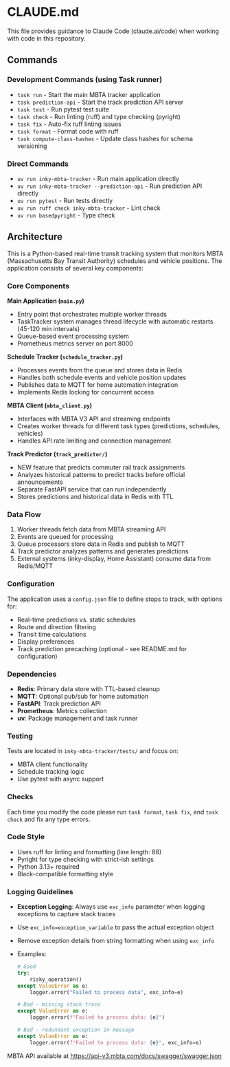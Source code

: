 # CLAUDE.md

This file provides guidance to Claude Code (claude.ai/code) when working with code in this repository.

## Commands

### Development Commands (using Task runner)

- `task run` - Start the main MBTA tracker application
- `task prediction-api` - Start the track prediction API server
- `task test` - Run pytest test suite
- `task check` - Run linting (ruff) and type checking (pyright)
- `task fix` - Auto-fix ruff linting issues
- `task format` - Format code with ruff
- `task compute-class-hashes` - Update class hashes for schema versioning

### Direct Commands

- `uv run inky-mbta-tracker` - Run main application directly
- `uv run inky-mbta-tracker --prediction-api` - Run prediction API directly
- `uv run pytest` - Run tests directly
- `uv run ruff check inky-mbta-tracker` - Lint check
- `uv run basedpyright` - Type check

## Architecture

This is a Python-based real-time transit tracking system that monitors MBTA (Massachusetts Bay Transit Authority) schedules and vehicle positions. The application consists of several key components:

### Core Components

**Main Application (`main.py`)**
- Entry point that orchestrates multiple worker threads
- TaskTracker system manages thread lifecycle with automatic restarts (45-120 min intervals)
- Queue-based event processing system
- Prometheus metrics server on port 8000

**Schedule Tracker (`schedule_tracker.py`)**
- Processes events from the queue and stores data in Redis
- Handles both schedule events and vehicle position updates
- Publishes data to MQTT for home automation integration
- Implements Redis locking for concurrent access

**MBTA Client (`mbta_client.py`)**
- Interfaces with MBTA V3 API and streaming endpoints
- Creates worker threads for different task types (predictions, schedules, vehicles)
- Handles API rate limiting and connection management

**Track Predictor (`track_predictor/`)**
- NEW feature that predicts commuter rail track assignments
- Analyzes historical patterns to predict tracks before official announcements
- Separate FastAPI service that can run independently
- Stores predictions and historical data in Redis with TTL

### Data Flow

1. Worker threads fetch data from MBTA streaming API
2. Events are queued for processing
3. Queue processors store data in Redis and publish to MQTT
4. Track predictor analyzes patterns and generates predictions
5. External systems (inky-display, Home Assistant) consume data from Redis/MQTT

### Configuration

The application uses a `config.json` file to define stops to track, with options for:
- Real-time predictions vs. static schedules
- Route and direction filtering
- Transit time calculations
- Display preferences
- Track prediction precaching (optional - see README.md for configuration)

### Dependencies

- **Redis**: Primary data store with TTL-based cleanup
- **MQTT**: Optional pub/sub for home automation
- **FastAPI**: Track prediction API
- **Prometheus**: Metrics collection
- **uv**: Package management and task runner

### Testing

Tests are located in `inky-mbta-tracker/tests/` and focus on:
- MBTA client functionality
- Schedule tracking logic
- Use pytest with async support

### Checks

Each time you modify the code please run `task format`, `task fix`, and `task check` and fix any type errors.

### Code Style

- Uses ruff for linting and formatting (line length: 88)
- Pyright for type checking with strict-ish settings
- Python 3.13+ required
- Black-compatible formatting style

### Logging Guidelines

- **Exception Logging**: Always use `exc_info` parameter when logging exceptions to capture stack traces
- Use `exc_info=exception_variable` to pass the actual exception object
- Remove exception details from string formatting when using `exc_info`
- Examples:

  ```python
  # Good
  try:
      risky_operation()
  except ValueError as e:
      logger.error("Failed to process data", exc_info=e)

  # Bad - missing stack trace
  except ValueError as e:
      logger.error(f"Failed to process data: {e}")

  # Bad - redundant exception in message
  except ValueError as e:
      logger.error(f"Failed to process data: {e}", exc_info=e)
  ```

MBTA API available at <https://api-v3.mbta.com/docs/swagger/swagger.json>
